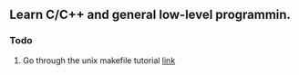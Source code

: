 ## Learn C/C++ and general low-level programmin.

### Todo
1. Go through the unix makefile tutorial [link](http://www.tutorialspoint.com/makefile/)
